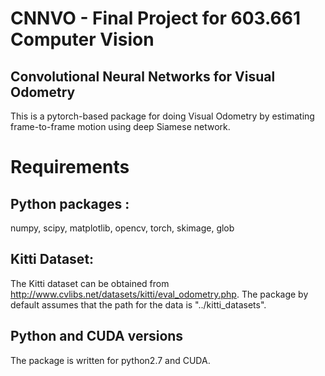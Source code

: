 # CNNVO - Final Project for 603.661 Computer Vision
## Convolutional Neural Networks for Visual Odometry
This is a pytorch-based package for doing Visual Odometry by estimating frame-to-frame motion using deep Siamese network.

# Requirements
## Python packages :
numpy, scipy, matplotlib, opencv, torch, skimage, glob

## Kitti Dataset:
The Kitti dataset can be obtained from http://www.cvlibs.net/datasets/kitti/eval_odometry.php.
The package by default assumes that the path for the data is "../kitti_datasets".

## Python and CUDA versions
The package is written for python2.7 and CUDA.